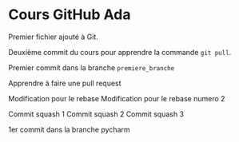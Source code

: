 # Cours GitHub Ada

Premier fichier ajouté à Git.

Deuxième commit du cours pour apprendre la commande `git pull`.

Premier commit dans la branche `premiere_branche`

Apprendre à faire une pull request

Modification pour le rebase
Modification pour le rebase numero 2

Commit squash 1
Commit squash 2
Commit squash 3

1er commit dans la branche pycharm